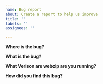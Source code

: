 ```yaml
---
name: Bug report
about: Create a report to help us improve
title: ''
labels: ''
assignees: ''

---
```


**Where is the bug?**

**What is the bug?**

**What Verison are webzip are you running?**

**How did you find this bug?**
